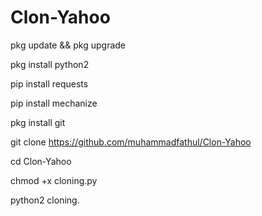 # Clon-Yahoo

pkg update && pkg upgrade

pkg install python2

pip install requests

pip install mechanize

pkg install git

git clone https://github.com/muhammadfathul/Clon-Yahoo

cd Clon-Yahoo

chmod +x cloning.py

python2 cloning.
